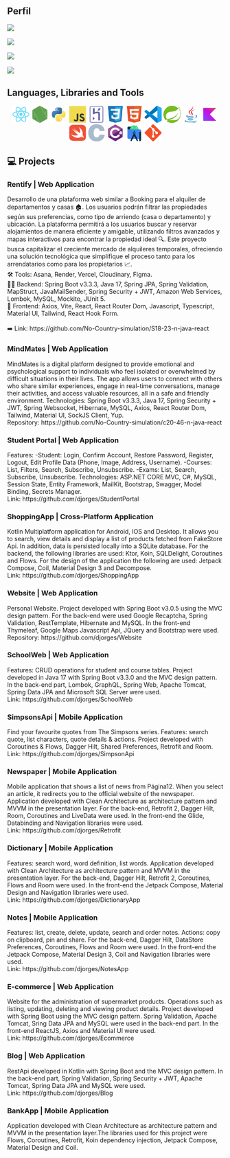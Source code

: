 <h2>Perfil</h2>

![](http://github-profile-summary-cards.vercel.app/api/cards/stats?username=djorges&theme=default)

![](http://github-profile-summary-cards.vercel.app/api/cards/productive-time?username=djorges&theme=default&utcOffset=8)

![](http://github-profile-summary-cards.vercel.app/api/cards/repos-per-language?username=djorges&theme=default)

![](http://github-profile-summary-cards.vercel.app/api/cards/most-commit-language?username=djorges&theme=default)



<h2>Languages, Libraries and Tools</h2>

<div align="center">
  <img src="https://github.com/devicons/devicon/blob/master/icons/react/react-original.svg" title="React" alt="React" width="40" height="40"/>

<img src="https://github.com/devicons/devicon/blob/master/icons/nodejs/nodejs-plain.svg" title="Node.js" alt="Node.js" width="40" height="40"/>

<img src="https://raw.githubusercontent.com/devicons/devicon/1119b9f84c0290e0f0b38982099a2bd027a48bf1/icons/python/python-original.svg" alt="Python" width="40" height="40"/>

<img src="https://github.com/devicons/devicon/blob/master/icons/javascript/javascript-original.svg" title="JavaScript" alt="JavaScript" width="40" height="40"/>
<img src="https://github.com/devicons/devicon/blob/master/icons/heroku/heroku-original.svg" title="Heroku" alt="Heroku" width="40" height="40"/>

<img src="https://github.com/devicons/devicon/blob/master/icons/css3/css3-original.svg" title="CSS3" alt="CSS3" width="40" height="40"/>

<img src="https://github.com/devicons/devicon/blob/master/icons/html5/html5-original.svg" title="HTML5" alt="HTML5" width="40" height="40"/>

<img src="https://github.com/devicons/devicon/blob/master/icons/vscode/vscode-original.svg" title="VSCode" alt="VSCode" width="40" height="40">

<img src="https://github.com/devicons/devicon/blob/master/icons/spring/spring-original.svg" title="Spring" alt="Spring" width="40" height="40"/>

<img src="https://github.com/devicons/devicon/blob/master/icons/java/java-original.svg" title="Java" alt="Java" width="40" height="40"/>

<img src="https://github.com/devicons/devicon/blob/master/icons/kotlin/kotlin-original.svg" title="Kotlin" alt="Kotlin" width="40" height="40"/>

<img src="https://github.com/devicons/devicon/blob/master/icons/swift/swift-original.svg" title="Swift" alt="Swift" width="40" height="40"/>
  <img src="https://github.com/devicons/devicon/blob/master/icons/c/c-original.svg" title="C" alt="C" width="40" height="40"/>

  <img src="https://github.com/devicons/devicon/blob/master/icons/csharp/csharp-original.svg" title="CSharp" alt="CSharp" width="40" height="40"/>

  <img src="https://github.com/devicons/devicon/blob/master/icons/androidstudio/androidstudio-original.svg" title="AndroidStudio" alt="AndroidStudio" width="40" height="40"/>  
  <img src="https://raw.githubusercontent.com/devicons/devicon/1119b9f84c0290e0f0b38982099a2bd027a48bf1/icons/git/git-original.svg" alt="Git" width="40" height="40"/>
</div>

<h2>💻 Projects</h2>
<h3>Rentify | Web Application</h3>
Desarrollo de una plataforma web similar a Booking para el alquiler de departamentos y casas 🏠. Los usuarios podrán filtrar las propiedades según sus preferencias, como tipo de arriendo (casa o departamento) y ubicación.
La plataforma permitirá a los usuarios buscar y reservar alojamientos de manera eficiente y amigable, utilizando filtros avanzados y mapas interactivos para encontrar la propiedad ideal 🔍.
Este proyecto busca capitalizar el creciente mercado de alquileres temporales, ofreciendo una solución tecnológica que simplifique el proceso tanto para los arrendatarios como para los propietarios 📈.<br>
🛠️ Tools: Asana, Render, Vercel, Cloudinary, Figma. <br>
🧑‍💻 Backend: Spring Boot v3.3.3, Java 17, Spring JPA, Spring Validation, MapStruct, JavaMailSender, Spring Security + JWT, Amazon Web Services, Lombok, MySQL, Mockito, JUnit 5. <br>
🎨 Frontend: Axios, Vite, React, React Router Dom, Javascript, Typescript, Material UI, Tailwind, React Hook Form. <br>
<br>➡️ Link: https://github.com/No-Country-simulation/S18-23-n-java-react

<h3>MindMates | Web Application</h3>
MindMates is a digital platform designed to provide emotional and psychological support to individuals who feel isolated or overwhelmed by difficult situations in their lives. The app allows users to connect with others who share similar experiences, engage in real-time conversations, manage their activities, and access valuable resources, all in a safe and friendly environment.
Technologies: Spring Boot v3.3.3, Java 17, Spring Security + JWT, Spring Websocket, Hibernate, MySQL, Axios, React Router Dom, Tailwind, Material UI, SockJS Client, Yup.
<br>Repository: https://github.com/No-Country-simulation/c20-46-n-java-react

<h3>Student Portal | Web Application</h3>
Features:
    -Student: Login, Confirm Account, Restore Password, Register, Logout, Edit Profile Data (Phone, Image, Address, Username).
    -Courses: List, Filters, Search, Subscribe, Unsubscribe.
    -Exams: List, Search, Subscribe, Unsubscribe.
Technologies: ASP.NET CORE MVC, C#, MySQL, Session State, Entity Framework, MailKit, Bootstrap, Swagger, Model Binding, Secrets Manager.
<br> Link: https://github.com/djorges/StudentPortal

<h3>ShoppingApp | Cross-Platform Application</h3>
Kotlin Multiplatform application for Android, IOS and Desktop. It allows you to search, view details and display a list of products fetched from FakeStore Api. In addition, data is persisted locally into a SQLite database. For the backend, the following libraries are used: Ktor, Koin, SQLDelight, Coroutines and Flows. For the design of the application the following are used: Jetpack Compose, Coil, Material Design 3 and Decompose.
<br>Link: https://github.com/djorges/ShoppingApp

<h3>Website | Web Application</h3>
Personal Website. Project developed with Spring Boot v3.0.5 using the MVC design pattern. For the back-end were used Google Recaptcha, Spring Validation, RestTemplate, Hibernate and MySQL. In the front-end Thymeleaf, Google Maps Javascript Api, JQuery and Bootstrap were used.
<br>Repository: https://github.com/djorges/Website

<h3>SchoolWeb | Web Application</h3>
Features: CRUD operations for student and course tables. Project developed in Java 17 with Spring Boot v3.3.0 and the MVC design pattern. In the back-end part, Lombok, GraphQL, Spring Web, Apache Tomcat, Spring Data JPA and Microsoft SQL Server were used.
<br>Link: https://github.com/djorges/SchoolWeb
  
<h3>SimpsonsApi | Mobile Application</h3>
Find your favourite quotes from The Simpsons series. Features: search quote, list characters, quote details & actions. Project developed with Coroutines & Flows, Dagger Hilt, Shared Preferences, Retrofit and Room.
<br>Link: https://github.com/djorges/SimpsonApi

<h3>Newspaper | Mobile Application</h3>
Mobile application that shows a list of news from Página12. When you select an article, it redirects you to the official website of the newspaper. Application developed with Clean Architecture as architecture pattern and MVVM in the presentation layer. For the back-end, Retrofit 2, Dagger Hilt, Room, Coroutines and LiveData were used.
In the front-end the Glide, Databinding and Navigation libraries were used.
<br>Link: https://github.com/djorges/Retrofit

<h3>Dictionary | Mobile Application</h3>
Features: search word, word definition, list words. Application developed with Clean Architecture as architecture pattern and MVVM in the presentation layer. For the back-end, Dagger Hilt, Retrofit 2, Coroutines, Flows and Room were used.
In the front-end the Jetpack Compose, Material Design and Navigation libraries were used.
<br>Link: https://github.com/djorges/DictionaryApp

<h3>Notes | Mobile Application</h3>
Features: list, create, delete, update, search and order notes. Actions: copy on clipboard, pin and share. For the back-end, Dagger Hilt, DataStore Preferences, Coroutines, Flows and Room were used.
In the front-end the Jetpack Compose, Material Design 3, Coil and Navigation libraries were used.
<br>Link: https://github.com/djorges/NotesApp

<h3>E-commerce | Web Application</h3>
Website for the administration of supermarket products. Operations such as listing, updating, deleting and viewing product details. Project developed with Spring Boot using the MVC design pattern. Spring Validation, Apache Tomcat, Sring Data JPA and MySQL were used in the back-end part. In the front-end ReactJS, Axios and Material UI were used.
<br>Link: https://github.com/djorges/Ecommerce

<h3>Blog | Web Application</h3>
RestApi developed in Kotlin with Spring Boot and the MVC design pattern. In the back-end part, Spring Validation, Spring Security + JWT, Apache Tomcat, Spring Data JPA and MySQL were used.
<br> Link: https://github.com/djorges/Blog

<h3>BankApp | Mobile Application</h3>
Application developed with Clean Architecture as architecture pattern and MVVM in the presentation layer.The libraries used for this project were Flows, Coroutines, Retrofit, Koin dependency injection, Jetpack Compose, Material Design and Coil.
